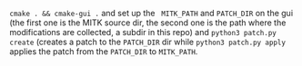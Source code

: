```cmake . && cmake-gui .``` and set up the ``` MITK_PATH``` and  ```PATCH_DIR``` on the gui (the first one is the MITK source dir, the second one is the path where the modifications are collected, a subdir in this repo) and ```python3 patch.py create``` (creates a patch to the ```PATCH_DIR``` dir while ```python3 patch.py apply``` applies the patch from the ```PATCH_DIR``` to ```MITK_PATH```.

